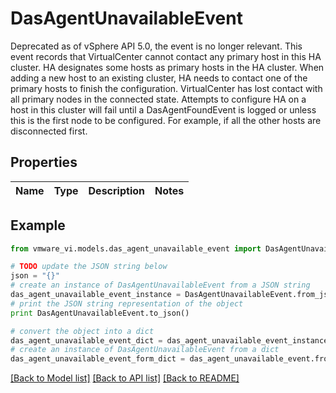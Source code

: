 # DasAgentUnavailableEvent

Deprecated as of vSphere API 5.0, the event is no longer relevant.  This event records that VirtualCenter cannot contact any primary host in this HA cluster.  HA designates some hosts as primary hosts in the HA cluster. When adding a new host to an existing cluster, HA needs to contact one of the primary hosts to finish the configuration. VirtualCenter has lost contact with all primary nodes in the connected state. Attempts to configure HA on a host in this cluster will fail until a DasAgentFoundEvent is logged or unless this is the first node to be configured. For example, if all the other hosts are disconnected first. 

## Properties
Name | Type | Description | Notes
------------ | ------------- | ------------- | -------------

## Example

```python
from vmware_vi.models.das_agent_unavailable_event import DasAgentUnavailableEvent

# TODO update the JSON string below
json = "{}"
# create an instance of DasAgentUnavailableEvent from a JSON string
das_agent_unavailable_event_instance = DasAgentUnavailableEvent.from_json(json)
# print the JSON string representation of the object
print DasAgentUnavailableEvent.to_json()

# convert the object into a dict
das_agent_unavailable_event_dict = das_agent_unavailable_event_instance.to_dict()
# create an instance of DasAgentUnavailableEvent from a dict
das_agent_unavailable_event_form_dict = das_agent_unavailable_event.from_dict(das_agent_unavailable_event_dict)
```
[[Back to Model list]](../README.md#documentation-for-models) [[Back to API list]](../README.md#documentation-for-api-endpoints) [[Back to README]](../README.md)


